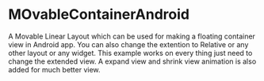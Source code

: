 # MOvableContainerAndroid
A Movable Linear Layout which can be used for making a floating container view in Android app.
You can also change the extention to Relative or any other layout or any widget. This example works on every thing just need
to change the extended view.
A expand view and shrink view animation is also added for much better view.
